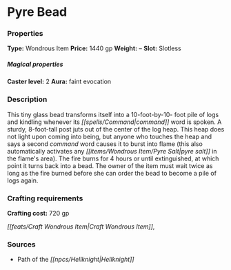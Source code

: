 ﻿---
Title: "Pyre Bead"
Type: "Wondrous Item"
Price: "1440 gp"
Weight: "–"
Slot: "Slotless"
Caster level: "2"
Aura: "faint evocation"
Description: |
  "This tiny glass bead transforms itself into a 10-foot-by-10- foot pile of logs and kindling whenever its command word is spoken. A sturdy, 8-foot-tall post juts out of the center of the log heap. This heap does not light upon coming into being, but anyone who touches the heap and says a second command word causes it to burst into flame (this also automatically activates any _pyre salt_ in the flame's area). The fire burns for 4 hours or until extinguished, at which point it turns back into a bead. The owner of the item must wait twice as long as the fire burned before she can order the bead to become a pile of logs again."
Crafting cost: "720 gp"
Sources: "['Path of the Hellknight']"
---

# Pyre Bead

### Properties

**Type:** Wondrous Item **Price:** 1440 gp **Weight:** – **Slot:** Slotless

##### Magical properties

**Caster level:** 2 **Aura:** faint evocation

### Description

This tiny glass bead transforms itself into a 10-foot-by-10- foot pile of logs and kindling whenever its _[[spells/Command|command]]_ word is spoken. A sturdy, 8-foot-tall post juts out of the center of the log heap. This heap does not light upon coming into being, but anyone who touches the heap and says a second _command_ word causes it to burst into flame (this also automatically activates any _[[items/Wondrous Item/Pyre Salt|pyre salt]]_ in the flame's area). The fire burns for 4 hours or until extinguished, at which point it turns back into a bead. The owner of the item must wait twice as long as the fire burned before she can order the bead to become a pile of logs again.

### Crafting requirements

**Crafting cost:** 720 gp

_[[feats/Craft Wondrous Item|Craft Wondrous Item]]_,

### Sources

* Path of the _[[npcs/Hellknight|Hellknight]]_